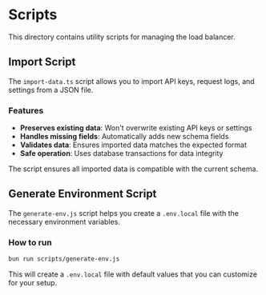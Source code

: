 # Scripts

This directory contains utility scripts for managing the load balancer.

## Import Script

The `import-data.ts` script allows you to import API keys, request logs, and settings from a JSON file.

### Features

- **Preserves existing data**: Won't overwrite existing API keys or settings
- **Handles missing fields**: Automatically adds new schema fields
- **Validates data**: Ensures imported data matches the expected format
- **Safe operation**: Uses database transactions for data integrity

The script ensures all imported data is compatible with the current schema.

## Generate Environment Script

The `generate-env.js` script helps you create a `.env.local` file with the necessary environment variables.

### How to run

```bash
bun run scripts/generate-env.js
```

This will create a `.env.local` file with default values that you can customize for your setup.